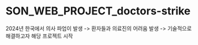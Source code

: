 # SON_WEB_PROJECT_doctors-strike


2024년 한국에서 의사 파업이 발생 -> 환자들과 의료진의 어려움 발생 -> 기술적으로 해결하고자 해당 프로젝트 시작
